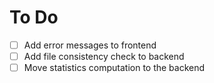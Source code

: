 To Do
===

- [ ] Add error messages to frontend
- [ ] Add file consistency check to backend
- [ ] Move statistics computation to the backend
